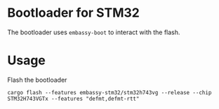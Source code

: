 # Bootloader for STM32

The bootloader uses `embassy-boot` to interact with the flash.

# Usage

Flash the bootloader

```
cargo flash --features embassy-stm32/stm32h743vg --release --chip STM32H743VGTx --features "defmt,defmt-rtt"
```
